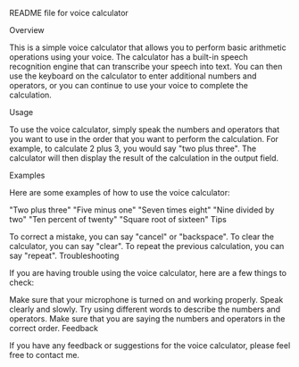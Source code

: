 README file for voice calculator

Overview

This is a simple voice calculator that allows you to perform basic arithmetic operations using your voice. The calculator has a built-in speech recognition engine that can transcribe your speech into text. You can then use the keyboard on the calculator to enter additional numbers and operators, or you can continue to use your voice to complete the calculation.

Usage

To use the voice calculator, simply speak the numbers and operators that you want to use in the order that you want to perform the calculation. For example, to calculate 2 plus 3, you would say "two plus three". The calculator will then display the result of the calculation in the output field.

Examples

Here are some examples of how to use the voice calculator:

"Two plus three"
"Five minus one"
"Seven times eight"
"Nine divided by two"
"Ten percent of twenty"
"Square root of sixteen"
Tips

To correct a mistake, you can say "cancel" or "backspace".
To clear the calculator, you can say "clear".
To repeat the previous calculation, you can say "repeat".
Troubleshooting

If you are having trouble using the voice calculator, here are a few things to check:

Make sure that your microphone is turned on and working properly.
Speak clearly and slowly.
Try using different words to describe the numbers and operators.
Make sure that you are saying the numbers and operators in the correct order.
Feedback

If you have any feedback or suggestions for the voice calculator, please feel free to contact me.